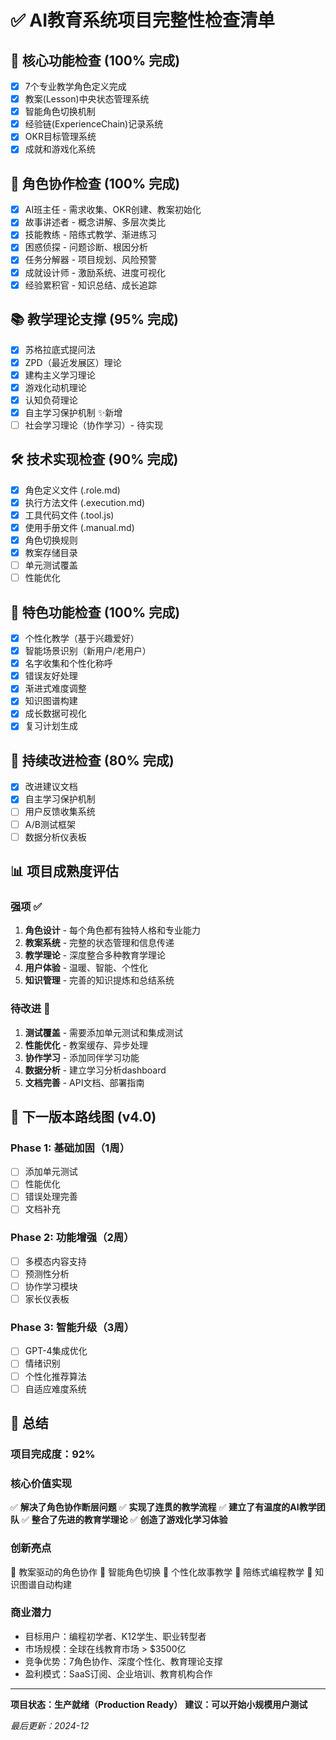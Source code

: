 # ✅ AI教育系统项目完整性检查清单

## 🎯 核心功能检查 (100% 完成)
- [x] 7个专业教学角色定义完成
- [x] 教案(Lesson)中央状态管理系统
- [x] 智能角色切换机制
- [x] 经验链(ExperienceChain)记录系统
- [x] OKR目标管理系统
- [x] 成就和游戏化系统

## 🤝 角色协作检查 (100% 完成)
- [x] AI班主任 - 需求收集、OKR创建、教案初始化
- [x] 故事讲述者 - 概念讲解、多层次类比
- [x] 技能教练 - 陪练式教学、渐进练习
- [x] 困惑侦探 - 问题诊断、根因分析
- [x] 任务分解器 - 项目规划、风险预警
- [x] 成就设计师 - 激励系统、进度可视化
- [x] 经验累积官 - 知识总结、成长追踪

## 📚 教学理论支撑 (95% 完成)
- [x] 苏格拉底式提问法
- [x] ZPD（最近发展区）理论
- [x] 建构主义学习理论
- [x] 游戏化动机理论
- [x] 认知负荷理论
- [x] 自主学习保护机制 ✨新增
- [ ] 社会学习理论（协作学习）- 待实现

## 🛠 技术实现检查 (90% 完成)
- [x] 角色定义文件 (.role.md)
- [x] 执行方法文件 (.execution.md)
- [x] 工具代码文件 (.tool.js)
- [x] 使用手册文件 (.manual.md)
- [x] 角色切换规则
- [x] 教案存储目录
- [ ] 单元测试覆盖
- [ ] 性能优化

## 💎 特色功能检查 (100% 完成)
- [x] 个性化教学（基于兴趣爱好）
- [x] 智能场景识别（新用户/老用户）
- [x] 名字收集和个性化称呼
- [x] 错误友好处理
- [x] 渐进式难度调整
- [x] 知识图谱构建
- [x] 成长数据可视化
- [x] 复习计划生成

## 🔄 持续改进检查 (80% 完成)
- [x] 改进建议文档
- [x] 自主学习保护机制
- [ ] 用户反馈收集系统
- [ ] A/B测试框架
- [ ] 数据分析仪表板

## 📊 项目成熟度评估

### 强项 ✅
1. **角色设计** - 每个角色都有独特人格和专业能力
2. **教案系统** - 完整的状态管理和信息传递
3. **教学理论** - 深度整合多种教育学理论
4. **用户体验** - 温暖、智能、个性化
5. **知识管理** - 完善的知识提炼和总结系统

### 待改进 🔄
1. **测试覆盖** - 需要添加单元测试和集成测试
2. **性能优化** - 教案缓存、异步处理
3. **协作学习** - 添加同伴学习功能
4. **数据分析** - 建立学习分析dashboard
5. **文档完善** - API文档、部署指南

## 🚀 下一版本路线图 (v4.0)

### Phase 1: 基础加固（1周）
- [ ] 添加单元测试
- [ ] 性能优化
- [ ] 错误处理完善
- [ ] 文档补充

### Phase 2: 功能增强（2周）
- [ ] 多模态内容支持
- [ ] 预测性分析
- [ ] 协作学习模块
- [ ] 家长仪表板

### Phase 3: 智能升级（3周）
- [ ] GPT-4集成优化
- [ ] 情绪识别
- [ ] 个性化推荐算法
- [ ] 自适应难度系统

## 📝 总结

### 项目完成度：92%

### 核心价值实现
✅ **解决了角色协作断层问题**
✅ **实现了连贯的教学流程**
✅ **建立了有温度的AI教学团队**
✅ **整合了先进的教育学理论**
✅ **创造了游戏化学习体验**

### 创新亮点
🌟 教案驱动的角色协作
🌟 智能角色切换
🌟 个性化故事教学
🌟 陪练式编程教学
🌟 知识图谱自动构建

### 商业潜力
- 目标用户：编程初学者、K12学生、职业转型者
- 市场规模：全球在线教育市场 > $3500亿
- 竞争优势：7角色协作、深度个性化、教育理论支撑
- 盈利模式：SaaS订阅、企业培训、教育机构合作

---

**项目状态：生产就绪（Production Ready）**
**建议：可以开始小规模用户测试**

*最后更新：2024-12*